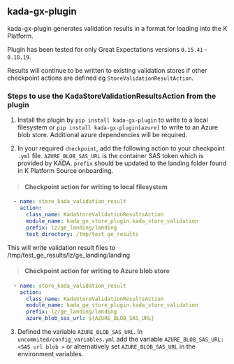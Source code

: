 ## kada-gx-plugin

kada-gx-plugin generates validation results in a format for loading into the K Platform.

Plugin has been tested for only Great Expectations versions `0.15.41` - `0.18.19`.

Results will continue to be written to existing validation stores if other checkpoint actions are defined eg `StoreValidationResultAction`.

### Steps to use the KadaStoreValidationResultsAction from the plugin

1. Install the plugin by `pip install kada-gx-plugin` to write to a local filesystem or `pip install kada-gx-plugin[azure]` to write to an Azure blob store. Additional azure dependencies will be required.

2. In your required `checkpoint`, add the following action to your checkpoint `.yml` file. `AZURE_BLOB_SAS_URL` is the container SAS token which is provided by KADA. `prefix` should be updated to the landing folder found in K Platform Source onboarding.

>#### Checkpoint action for writing to local filesystem
```yml
  - name: store_kada_validation_result
    action:
      class_name: KadaStoreValidationResultsAction
      module_name: kada_ge_store_plugin.kada_store_validation
      prefix: lz/ge_landing/landing
      test_directory: /tmp/test_ge_results
```
This will write validation result files to /tmp/test_ge_results/lz/ge_landing/landing

>#### Checkpoint action for writing to Azure blob store

```yml
  - name: store_kada_validation_result
    action:
      class_name: KadaStoreValidationResultsAction
      module_name: kada_ge_store_plugin.kada_store_validation
      prefix: lz/ge_landing/landing
      azure_blob_sas_url: ${AZURE_BLOB_SAS_URL}
```

3. Defined the variable `AZURE_BLOB_SAS_URL`. In `uncommited/config_variables.yml` add the variable `AZURE_BLOB_SAS_URL: <SAS url blob >` or alternatively set `AZURE_BLOB_SAS_URL` in the environment variables.